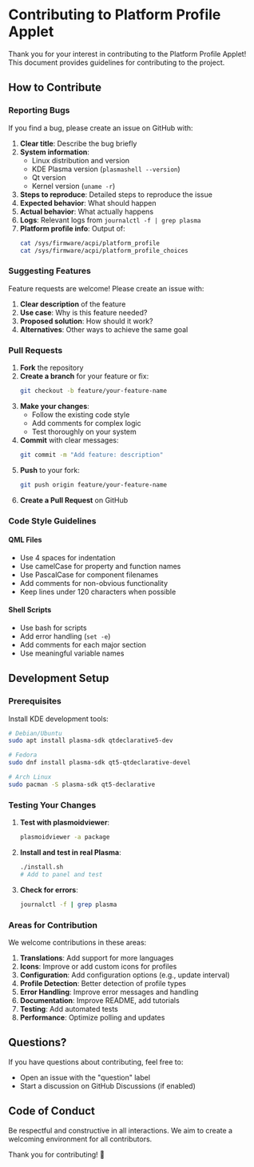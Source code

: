 # Contributing to Platform Profile Applet

Thank you for your interest in contributing to the Platform Profile Applet! This document provides guidelines for contributing to the project.

## How to Contribute

### Reporting Bugs

If you find a bug, please create an issue on GitHub with:

1. **Clear title**: Describe the bug briefly
2. **System information**:
   - Linux distribution and version
   - KDE Plasma version (`plasmashell --version`)
   - Qt version
   - Kernel version (`uname -r`)
3. **Steps to reproduce**: Detailed steps to reproduce the issue
4. **Expected behavior**: What should happen
5. **Actual behavior**: What actually happens
6. **Logs**: Relevant logs from `journalctl -f | grep plasma`
7. **Platform profile info**: Output of:
   ```bash
   cat /sys/firmware/acpi/platform_profile
   cat /sys/firmware/acpi/platform_profile_choices
   ```

### Suggesting Features

Feature requests are welcome! Please create an issue with:

1. **Clear description** of the feature
2. **Use case**: Why is this feature needed?
3. **Proposed solution**: How should it work?
4. **Alternatives**: Other ways to achieve the same goal

### Pull Requests

1. **Fork** the repository
2. **Create a branch** for your feature or fix:
   ```bash
   git checkout -b feature/your-feature-name
   ```
3. **Make your changes**:
   - Follow the existing code style
   - Add comments for complex logic
   - Test thoroughly on your system
4. **Commit** with clear messages:
   ```bash
   git commit -m "Add feature: description"
   ```
5. **Push** to your fork:
   ```bash
   git push origin feature/your-feature-name
   ```
6. **Create a Pull Request** on GitHub

### Code Style Guidelines

#### QML Files

- Use 4 spaces for indentation
- Use camelCase for property and function names
- Use PascalCase for component filenames
- Add comments for non-obvious functionality
- Keep lines under 120 characters when possible

#### Shell Scripts

- Use bash for scripts
- Add error handling (`set -e`)
- Add comments for each major section
- Use meaningful variable names

## Development Setup

### Prerequisites

Install KDE development tools:

```bash
# Debian/Ubuntu
sudo apt install plasma-sdk qtdeclarative5-dev

# Fedora
sudo dnf install plasma-sdk qt5-qtdeclarative-devel

# Arch Linux
sudo pacman -S plasma-sdk qt5-declarative
```

### Testing Your Changes

1. **Test with plasmoidviewer**:

   ```bash
   plasmoidviewer -a package
   ```

2. **Install and test in real Plasma**:

   ```bash
   ./install.sh
   # Add to panel and test
   ```

3. **Check for errors**:
   ```bash
   journalctl -f | grep plasma
   ```

### Areas for Contribution

We welcome contributions in these areas:

1. **Translations**: Add support for more languages
2. **Icons**: Improve or add custom icons for profiles
3. **Configuration**: Add configuration options (e.g., update interval)
4. **Profile Detection**: Better detection of profile types
5. **Error Handling**: Improve error messages and handling
6. **Documentation**: Improve README, add tutorials
7. **Testing**: Add automated tests
8. **Performance**: Optimize polling and updates

## Questions?

If you have questions about contributing, feel free to:

- Open an issue with the "question" label
- Start a discussion on GitHub Discussions (if enabled)

## Code of Conduct

Be respectful and constructive in all interactions. We aim to create a welcoming environment for all contributors.

Thank you for contributing! 🎉
